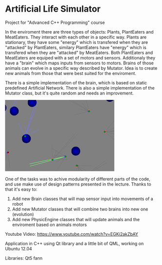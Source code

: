 Artificial Life Simulator
======================

Project for "Advanced C++ Programming" course

In the enviroment there are three types of objects: Plants, PlantEaters and MeatEaters. 
They interact with each other in a specific way. Plants are stationary, they have some 
"energy" which is transfered when they are "attacked" by PlantEaters, similary PlantEaters
have "energy" which is transfered when they are "attacked" by MeatEaters. Both PlantEaters 
and MeatEaters are equiped with a set of motors and sensors. Additionaly they have a "brain" 
which maps inputs from sensors to motors. Brains of those animals can evolve in a specific way
described by Mutator. Idea is to create new animals from those that were best suited for the 
enviroment.

There is a simple implementation of the brain, which is based on static predefined Artificial Network.
There is also a simple implementation of the Mutator class, but it's quite random and needs an improvement. 

![alt tag](https://github.com/PatrykChrabaszcz/ArtificialLifeSimulator/blob/master/Pictures/Window.jpg)

One of the tasks was to achive modularity of different parts of the code, and use make use of design patterns 
presented in the lecture. Thanks to that it's easy to:
1. Add new Brain classes that will map sensor input into movements of a robot 
2. Add new Mutator classes that will combine two brains into new one (evolution)
3. Add new PhysicEngine classes that will update animals and the enviroment based on animals motors 

Youtube Video: https://www.youtube.com/watch?v=EGKi2akZbAY

Application in C++ using Qt library and a little bit of QML, working on  Ubuntu 12.04

Libraries:
Qt5
fann 
